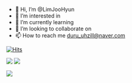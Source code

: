- 👋 Hi, I’m @LimJooHyun
- 👀 I’m interested in 
- 🌱 I’m currently learning 
- 💞️ I’m looking to collaborate on 
- 📫 How to reach me duru_uhzill@naver.com


[![Hits](https://hits.seeyoufarm.com/api/count/incr/badge.svg?url=https%3A%2F%2Fgithub.com%2Fuhzill&count_bg=%2379C83D&title_bg=%23FF0000&icon=&icon_color=%23E7E7E7&title=hits&edge_flat=false)](https://hits.seeyoufarm.com)

<img src="https://img.shields.io/badge/HTML5-E34F26?style=flat-square&logo=HTML5&logoColor=white"/></a>
<img src="https://img.shields.io/badge/CSS3-1572B6?style=flat-square&logo=CSS3&logoColor=white"/></a>
<br>

<img src="https://img.shields.io/badge/Adobe Photoshop-31A8FF?style=flat-square&logo=Adobe Photoshop&logoColor=white"/></a>


<!---
uhzill/uhzill is a ✨ special ✨ repository because its `README.md` (this file) appears on your GitHub profile.
You can click the Preview link to take a look at your changes.
--->
